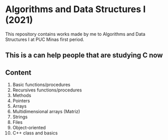 # Algorithms and Data Structures I (2021)
This repository contains works made by me to Algorithms and Data Structures I at PUC Minas first period.

## This is a can help people that are studying C now

## Content
1. Basic functions/procedures
2. Recursives functions/procedures
3. Methods
4. Pointers
5. Arrays
6. Multidimensional arrays (Matriz)
7. Strings
8. Files
9. Object-oriented
10. C++ class and basics
